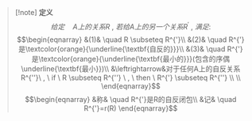 > [!note] **定义**
> $$给定\quad A上的关系R\ , \ 若给A上的另一个关系R^{'}\ , \ 满足:$$
> $$\begin{eqnarray}
> &(1)& \quad R \subseteq R^{'}\\
> &(2)& \quad R^{'}是\textcolor{orange}{\underline{\textbf{自反的}}}\\
> &(3)& \quad R^{'}是\textcolor{orange}{\underline{\textbf{最小的}}}(包含的序偶\underline{\textbf{最小}})\\
> &\leftrightarrow&对于任何A上的自反关系R^{''}\ , \ if \ R \subseteq R^{''} \ , \ then \ R^{'} \subseteq R^{''} \\ \\
\end{eqnarray}$$
> $$\begin{eqnarray}
&称& \quad R^{'}是R的自反闭包\\
&记& \quad R^{'}=r(R)
\end{eqnarray}$$
